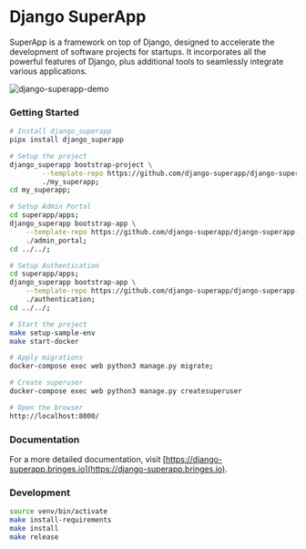# Django SuperApp
SuperApp is a framework on top of Django, designed to accelerate the development of software projects for startups. It incorporates all the powerful features of Django, plus additional tools to seamlessly integrate various applications.

![django-superapp-demo](https://django-superapp.bringes.io/assets/docs/admin-portal/admin-portal.png "Django SuperApp")

### Getting Started
```bash
# Install django_superapp
pipx install django_superapp

# Setup the project
django_superapp bootstrap-project \
        --template-repo https://github.com/django-superapp/django-superapp-default-project \
        ./my_superapp;
cd my_superapp;

# Setup Admin Portal
cd superapp/apps;
django_superapp bootstrap-app \
    --template-repo https://github.com/django-superapp/django-superapp-admin-portal \
    ./admin_portal;
cd ../../;

# Setup Authentication
cd superapp/apps;
django_superapp bootstrap-app \
    --template-repo https://github.com/django-superapp/django-superapp-authentication \
    ./authentication;
cd ../../;

# Start the project
make setup-sample-env
make start-docker

# Apply migrations
docker-compose exec web python3 manage.py migrate;

# Create superuser
docker-compose exec web python3 manage.py createsuperuser

# Open the browser
http://localhost:8000/
```

### Documentation
For a more detailed documentation, visit [https://django-superapp.bringes.io](https://django-superapp.bringes.io).

### Development
```bash
source venv/bin/activate
make install-requirements
make install
make release
```

